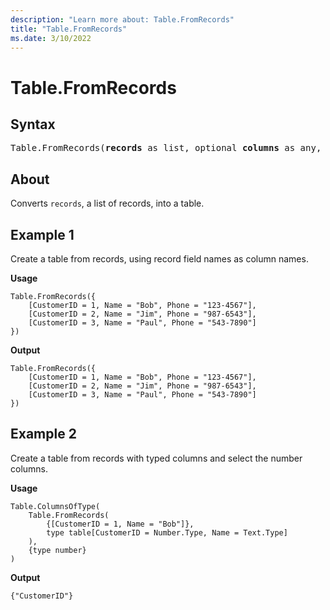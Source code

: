 ```yaml
---
description: "Learn more about: Table.FromRecords"
title: "Table.FromRecords"
ms.date: 3/10/2022
---
```

# Table.FromRecords

## Syntax

<pre>
Table.FromRecords(<b>records</b> as list, optional <b>columns</b> as any, optional <b>missingField</b> as nullable number) as table
</pre>

## About

Converts `records`, a list of records, into a table.

## Example 1

Create a table from records, using record field names as column names.

**Usage**

```powerquery-m
Table.FromRecords({
    [CustomerID = 1, Name = "Bob", Phone = "123-4567"],
    [CustomerID = 2, Name = "Jim", Phone = "987-6543"],
    [CustomerID = 3, Name = "Paul", Phone = "543-7890"]
})
```

**Output**

```powerquery-m
Table.FromRecords({
    [CustomerID = 1, Name = "Bob", Phone = "123-4567"],
    [CustomerID = 2, Name = "Jim", Phone = "987-6543"],
    [CustomerID = 3, Name = "Paul", Phone = "543-7890"]
})
```

## Example 2

Create a table from records with typed columns and select the number columns.

**Usage**

```powerquery-m
Table.ColumnsOfType(
    Table.FromRecords(
        {[CustomerID = 1, Name = "Bob"]},
        type table[CustomerID = Number.Type, Name = Text.Type]
    ),
    {type number}
)
```

**Output**

`{"CustomerID"}`
